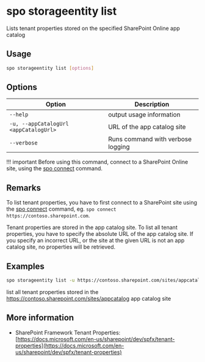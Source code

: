 # spo storageentity list

Lists tenant properties stored on the specified SharePoint Online app catalog

## Usage

```sh
spo storageentity list [options]
```

## Options

Option|Description
------|-----------
`--help`|output usage information
`-u, --appCatalogUrl <appCatalogUrl>`|URL of the app catalog site
`--verbose`|Runs command with verbose logging

!!! important
    Before using this command, connect to a SharePoint Online site, using the [spo connect](../connect.md) command.

## Remarks

To list tenant properties, you have to first connect to a SharePoint site using the
[spo connect](../connect.md) command, eg. `spo connect https://contoso.sharepoint.com`.

Tenant properties are stored in the app catalog site. To list all tenant properties, you have to specify the absolute URL of the app catalog site. If you specify an incorrect URL, or the site at the given URL is not an app catalog site, no properties will be retrieved.

## Examples

```sh
spo storageentity list -u https://contoso.sharepoint.com/sites/appcatalog
```

list all tenant properties stored in the https://contoso.sharepoint.com/sites/appcatalog app catalog site

## More information

- SharePoint Framework Tenant Properties: [https://docs.microsoft.com/en-us/sharepoint/dev/spfx/tenant-properties](https://docs.microsoft.com/en-us/sharepoint/dev/spfx/tenant-properties)